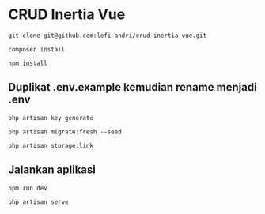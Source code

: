 # CRUD Inertia Vue

```
git clone git@github.com:lefi-andri/crud-inertia-vue.git

composer install

npm install
```

## Duplikat .env.example kemudian rename menjadi .env

```
php artisan key generate

php artisan migrate:fresh --seed

php artisan storage:link
```

## Jalankan aplikasi
```
npm run dev

php artisan serve
```
